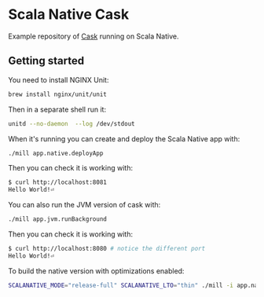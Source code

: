 # Scala Native Cask

Example repository of [Cask](https://github.com/com-lihaoyi/cask) running on Scala Native.

## Getting started

You need to install NGINX Unit:

```bash
brew install nginx/unit/unit
```

Then in a separate shell run it:

```bash
unitd --no-daemon  --log /dev/stdout
```

When it's running you can create and deploy the Scala Native app with:

```bash
./mill app.native.deployApp
```

Then you can check it is working with:

```bash
$ curl http://localhost:8081
Hello World!⏎
```

You can also run the JVM version of cask with:

```bash
./mill app.jvm.runBackground
```

Then you can check it is working with:

```bash
$ curl http://localhost:8080 # notice the different port
Hello World!⏎
```

To build the native version with optimizations enabled:

```bash
SCALANATIVE_MODE="release-full" SCALANATIVE_LTO="thin" ./mill -i app.native.deployApp
```
